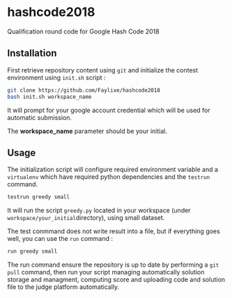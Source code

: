 # hashcode2018

Qualification round code for Google Hash Code 2018

## Installation

First retrieve repository content using ``git`` and initialize the contest
environment using ``init.sh`` script :

```bash
git clone https://github.com/Faylixe/hashcode2018
bash init.sh workspace_name
```

It will prompt for your google account credential which will be used for automatic submission.

The **workspace_name** parameter should be your initial.

## Usage

The initialization script will configure required environment variable and a ``virtualenv`` which
have required python dependencies and the ``testrun`` command.

```bash
testrun greedy small
```

It will run the script ``greedy.py`` located in your workspace (under ``workspace/your_initial``directory),
using small dataset.

The test conmmand does not write result into a file, but if everything goes well, you can use the ``run``
command :

```bash
run greedy small
```

The run command ensure the repository is up to date by performing a ``git pull`` command, then run your script
managing automatically solution storage and managment, computing score and uploading code and solution file
to the judge platform automatically.
